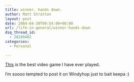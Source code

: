 ```yaml
---
title: winner. hands down.
author: Matt Stratton
layout: post
date: 2004-04-30T09:54:00+00:00
url: /life-in-general/winner-hands-down
dsq_thread_id:
  - 28249462
categories:
  - Personal

---
```

<a href="http://www.jesus-action-figure.com/cantseeit.html" target="_blank">This</a> is the best video game I have ever played.

I&#8217;m soooo tempted to post it on Windyhop just to bait keepa :)